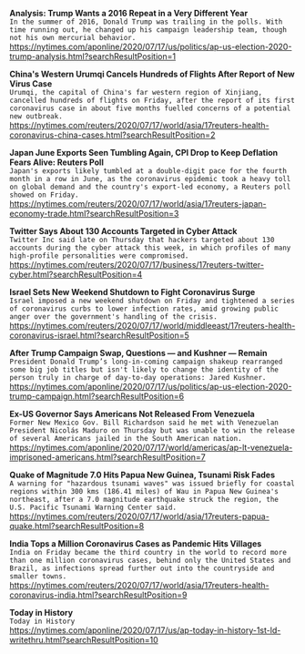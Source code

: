 **Analysis: Trump Wants a 2016 Repeat in a Very Different Year**\
`In the summer of 2016, Donald Trump was trailing in the polls. With time running out, he changed up his campaign leadership team, though not his own mercurial behavior. `\
https://nytimes.com/aponline/2020/07/17/us/politics/ap-us-election-2020-trump-analysis.html?searchResultPosition=1

**China's Western Urumqi Cancels Hundreds of Flights After Report of New Virus Case**\
`Urumqi, the capital of China's far western region of Xinjiang, cancelled hundreds of flights on Friday, after the report of its first coronavirus case in about five months fuelled concerns of a potential new outbreak.`\
https://nytimes.com/reuters/2020/07/17/world/asia/17reuters-health-coronavirus-china-cases.html?searchResultPosition=2

**Japan June Exports Seen Tumbling Again, CPI Drop to Keep Deflation Fears Alive: Reuters Poll**\
`Japan's exports likely tumbled at a double-digit pace for the fourth month in a row in June, as the coronavirus epidemic took a heavy toll on global demand and the country's export-led economy, a Reuters poll showed on Friday.`\
https://nytimes.com/reuters/2020/07/17/world/asia/17reuters-japan-economy-trade.html?searchResultPosition=3

**Twitter Says About 130 Accounts Targeted in Cyber Attack**\
`Twitter Inc said late on Thursday that hackers targeted about 130 accounts during the cyber attack this week, in which profiles of many high-profile personalities were compromised.`\
https://nytimes.com/reuters/2020/07/17/business/17reuters-twitter-cyber.html?searchResultPosition=4

**Israel Sets New Weekend Shutdown to Fight Coronavirus Surge**\
`Israel imposed a new weekend shutdown on Friday and tightened a series of coronavirus curbs to lower infection rates, amid growing public anger over the government's handling of the crisis.`\
https://nytimes.com/reuters/2020/07/17/world/middleeast/17reuters-health-coronavirus-israel.html?searchResultPosition=5

**After Trump Campaign Swap, Questions — and Kushner — Remain**\
`President Donald Trump’s long-in-coming campaign shakeup rearranged some big job titles but isn't likely to change the identity of the person truly in charge of day-to-day operations: Jared Kushner.`\
https://nytimes.com/aponline/2020/07/17/us/politics/ap-us-election-2020-trump-campaign.html?searchResultPosition=6

**Ex-US Governor Says Americans Not Released From Venezuela**\
`Former New Mexico Gov. Bill Richardson said he met with Venezuelan President Nicolás Maduro on Thursday but was unable to win the release of several Americans jailed in the South American nation. `\
https://nytimes.com/aponline/2020/07/17/world/americas/ap-lt-venezuela-imprisoned-americans.html?searchResultPosition=7

**Quake of Magnitude 7.0 Hits Papua New Guinea, Tsunami Risk Fades**\
`A warning for "hazardous tsunami waves" was issued briefly for coastal regions within 300 kms (186.41 miles) of Wau in Papua New Guinea's northeast, after a 7.0 magnitude earthquake struck the region, the U.S. Pacific Tsunami Warning Center said.`\
https://nytimes.com/reuters/2020/07/17/world/asia/17reuters-papua-quake.html?searchResultPosition=8

**India Tops a Million Coronavirus Cases as Pandemic Hits Villages**\
`India on Friday became the third country in the world to record more than one million coronavirus cases, behind only the United States and Brazil, as infections spread further out into the countryside and smaller towns.`\
https://nytimes.com/reuters/2020/07/17/world/asia/17reuters-health-coronavirus-india.html?searchResultPosition=9

**Today in History**\
`Today in History `\
https://nytimes.com/aponline/2020/07/17/us/ap-today-in-history-1st-ld-writethru.html?searchResultPosition=10


